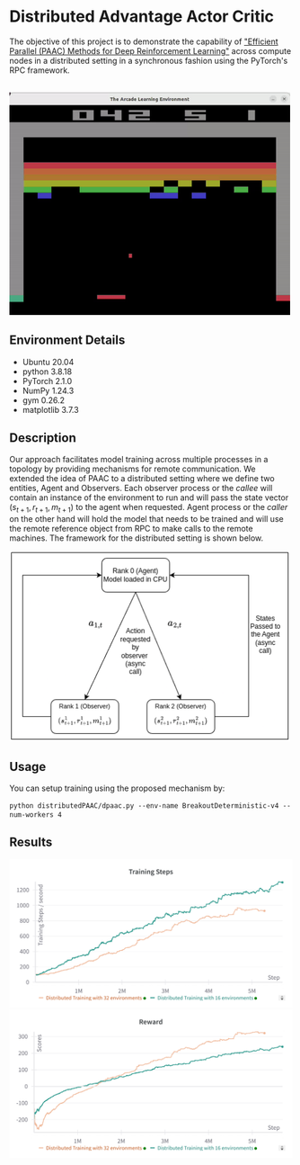 # Distributed Advantage Actor Critic 

The objective of this project is to demonstrate the capability of ["Efficient Parallel (PAAC) Methods for Deep Reinforcement Learning"](https://arxiv.org/abs/1705.04862) across compute nodes in a distributed setting in a synchronous fashion using the PyTorch's RPC framework. 

<br>

<img src="./assets/A2C9M.gif" alt="drawing" width="500"/>

## Environment Details
- Ubuntu 20.04
- python 3.8.18
- PyTorch 2.1.0
- NumPy 1.24.3
- gym 0.26.2
- matplotlib 3.7.3

## Description
Our approach facilitates model training across multiple processes in a 
topology by providing mechanisms for remote communication. We extended the idea of PAAC to a distributed setting where we define two entities, Agent and
Observers. Each observer process or the *callee* will contain an instance of the environment to run and will pass the state vector $(s_{t+1}, r_{t+1}, m_{t+1})$ to the agent when requested. Agent process or the *caller* on the other hand will hold the model that needs to be trained and will use the remote
reference object from RPC to make calls to the remote machines. The framework for the distributed setting is shown below. 
<br>


<img src="./assets/dist.png" alt="drawing" width="500"/>


## Usage
You can setup training using the proposed mechanism by:

```
python distributedPAAC/dpaac.py --env-name BreakoutDeterministic-v4 --num-workers 4
```

## Results

<p float="LunarLander Environment">
  <img src="./assets/dist_steps.png" width="510" heigh="200">
  <img src="./assets/dist_reward.png" width="510" heigh="200">
</p>


